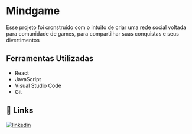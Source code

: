 
# Mindgame

Esse projeto foi cronstruído com o intuito de criar uma rede social voltada para comunidade de games, para compartilhar suas conquistas e seus divertimentos
## Ferramentas Utilizadas

- React
- JavaScript
- Visual Studio Code
- Git


## 🔗 Links

[![linkedin](https://img.shields.io/badge/linkedin-0A66C2?style=for-the-badge&logo=linkedin&logoColor=white)](https://www.linkedin.com/in/victor-gimenez-5b486a240/)


